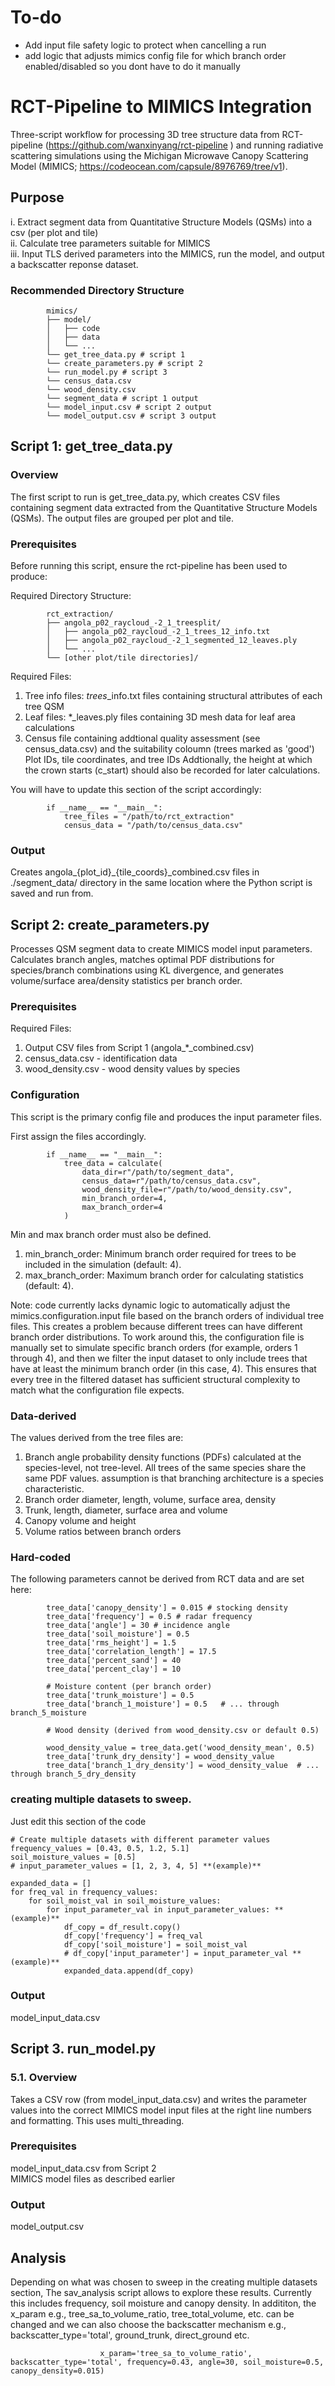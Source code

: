 # To-do
-  Add input file safety logic to protect when cancelling a run
-  add logic that adjusts mimics config file for which branch order enabled/disabled so you dont have to do it manually

# RCT-Pipeline to MIMICS Integration
Three-script workflow for processing 3D tree structure data from RCT-pipeline (https://github.com/wanxinyang/rct-pipeline
) and running radiative scattering simulations using the Michigan Microwave Canopy Scattering Model (MIMICS; https://codeocean.com/capsule/8976769/tree/v1).

## Purpose
i. Extract segment data from Quantitative Structure Models (QSMs) into a csv (per plot and tile)  
ii. Calculate tree parameters suitable for MIMICS  
iii. Input TLS derived parameters into the MIMICS, run the model, and output a backscatter reponse dataset.  

### Recommended Directory Structure

            mimics/  
            ├── model/  
            │   ├── code
            │   ├── data
            │   └── ...  
            └── get_tree_data.py # script 1
            └── create_parameters.py # script 2
            └── run_model.py # script 3
            └── census_data.csv
            └── wood_density.csv
            └── segment_data # script 1 output
            └── model_input.csv # script 2 output
            └── model_output.csv # script 3 output

## Script 1: get_tree_data.py
### Overview
The first script to run is get_tree_data.py, which creates CSV files containing segment data extracted from the Quantitative Structure Models (QSMs). The output files are grouped per plot and tile.

### Prerequisites

Before running this script, ensure the rct-pipeline has been used to produce:

Required Directory Structure:

            rct_extraction/  
            ├── angola_p02_raycloud_-2_1_treesplit/  
            │   ├── angola_p02_raycloud_-2_1_trees_12_info.txt  
            │   ├── angola_p02_raycloud_-2_1_segmented_12_leaves.ply  
            │   └── ...  
            └── [other plot/tile directories]/  


Required Files:
1. Tree info files: *_trees_*_info.txt files containing structural attributes of each tree QSM  
2. Leaf files: *_leaves.ply files containing 3D mesh data for leaf area calculations  
3. Census file containing addtional quality assessment (see census_data.csv) and the suitability coloumn (trees marked as 'good') Plot IDs, tile coordinates, and tree IDs Addtionally, the height at which the crown starts (c_start) should also be recorded for later calculations. 

You will have to update this section of the script accordingly:  

            if __name__ == "__main__":
                tree_files = "/path/to/rct_extraction"  
                census_data = "/path/to/census_data.csv" 

### Output
Creates angola_{plot_id}_{tile_coords}_combined.csv files in ./segment_data/ directory in the same location where the Python script is saved and run from.

## Script 2: create_parameters.py
Processes QSM segment data to create MIMICS model input parameters. Calculates branch angles, matches optimal PDF distributions for species/branch combinations using KL divergence, and generates volume/surface area/density statistics per branch order.

### Prerequisites
Required Files:
1. Output CSV files from Script 1 (angola_*_combined.csv)  
2. census_data.csv - identification data  
3. wood_density.csv - wood density values by species  


### Configuration 
This script is the primary config file and produces the input parameter files.  

First assign the files accordingly.

            if __name__ == "__main__":
                tree_data = calculate(
                    data_dir=r"/path/to/segment_data",
                    census_data=r"/path/to/census_data.csv",
                    wood_density_file=r"/path/to/wood_density.csv",
                    min_branch_order=4, 
                    max_branch_order=4
                )
                
Min and max branch order must also be defined. 
1. min_branch_order: Minimum branch order required for trees to be included in the simulation (default: 4).  
2. max_branch_order: Maximum branch order for calculating statistics (default: 4).

Note: code currently lacks dynamic logic to automatically adjust the mimics.configuration.input file based on the branch orders of individual tree files. This creates a problem because different trees can have different branch order distributions. To work around this, the configuration file is manually set to simulate specific branch orders (for example, orders 1 through 4), and then we filter the input dataset to only include trees that have at least the minimum branch order (in this case, 4). This ensures that every tree in the filtered dataset has sufficient structural complexity to match what the configuration file expects.  

### Data-derived 
The values derived from the tree files are: 
1. Branch angle probability density functions (PDFs) calculated at the species-level, not tree-level. All trees of the same species share the same PDF values. assumption is that branching architecture is a species characteristic.  
3. Branch order diameter, length, volume, surface area, density  
4. Trunk, length, diameter, surface area and volume
5. Canopy volume and height
7. Volume ratios between branch orders  

### Hard-coded
The following parameters cannot be derived from RCT data and are set here:

            tree_data['canopy_density'] = 0.015 # stocking density
            tree_data['frequency'] = 0.5 # radar frequency  
            tree_data['angle'] = 30 # incidence angle
            tree_data['soil_moisture'] = 0.5
            tree_data['rms_height'] = 1.5
            tree_data['correlation_length'] = 17.5
            tree_data['percent_sand'] = 40
            tree_data['percent_clay'] = 10
            
            # Moisture content (per branch order)
            tree_data['trunk_moisture'] = 0.5
            tree_data['branch_1_moisture'] = 0.5   # ... through branch_5_moisture

            # Wood density (derived from wood_density.csv or default 0.5)

            wood_density_value = tree_data.get('wood_density_mean', 0.5) 
            tree_data['trunk_dry_density'] = wood_density_value
            tree_data['branch_1_dry_density'] = wood_density_value  # ... through branch_5_dry_density


### creating multiple datasets to sweep. 
Just edit this section of the code 

    # Create multiple datasets with different parameter values
    frequency_values = [0.43, 0.5, 1.2, 5.1]
    soil_moisture_values = [0.5]  
    # input_parameter_values = [1, 2, 3, 4, 5] **(example)**

    expanded_data = []
    for freq_val in frequency_values:
        for soil_moist_val in soil_moisture_values:
            for input_parameter_val in input_parameter_values: **(example)**      
                df_copy = df_result.copy()
                df_copy['frequency'] = freq_val
                df_copy['soil_moisture'] = soil_moist_val
                # df_copy['input_parameter'] = input_parameter_val **(example)**
                expanded_data.append(df_copy)

### Output
model_input_data.csv 

## Script 3. run_model.py
### 5.1. Overview 
Takes a CSV row (from model_input_data.csv) and writes the parameter values into the correct MIMICS model input files at the right line numbers and formatting. This uses multi_threading. 

### Prerequisites  

model_input_data.csv from Script 2  
MIMICS model files as described earlier  

### Output  
model_output.csv

## Analysis

Depending on what was chosen to sweep in the creating multiple datasets section, The sav_analysis script allows to explore these results. Currently this includes frequency, soil moisture and canopy density.  In addititon, the x_param  e.g., tree_sa_to_volume_ratio, tree_total_volume, etc. can be changed and we can also choose the backscatter mechanism  e.g., backscatter_type='total', ground_trunk, direct_ground etc. 

                        x_param='tree_sa_to_volume_ratio', backscatter_type='total', frequency=0.43, angle=30, soil_moisture=0.5, canopy_density=0.015)












